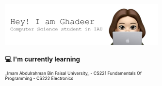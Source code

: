 ![Header](./github-header-image1.png)
<h2> 💻 I'm currently learning </h2>
_Imam Abdulrahman Bin Faisal University_
- CS221 Fundamentals Of Programming
- CS222 Electronics
